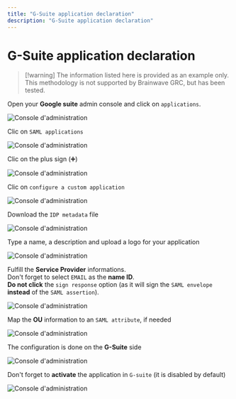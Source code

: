 ```yaml
---
title: "G-Suite application declaration"
description: "G-Suite application declaration"
---
```


# G-Suite application declaration

> [!warning] The information listed here is provided as an example only. This methodology is not supported by Brainwave GRC, but has been tested.

Open your **Google suite** admin console and click on `applications`.  

![Console d'administration](./images/gsuite1.png "Console d'administration")

Clic on `SAML applications`

![Console d'administration](./images/gsuite2.png "Console d'administration")

Clic on the plus sign (➕)  

![Console d'administration](./images/gsuite3.png "Console d'administration")

Clic on `configure a custom application`  

![Console d'administration](./images/gsuite4.png "Console d'administration")

Download the `IDP metadata` file  

![Console d'administration](./images/gsuite5.png "Console d'administration")

Type a name, a description and upload a logo for your application  

![Console d'administration](./images/gsuite6.png "Console d'administration")

Fulfill the **Service Provider** informations.  
Don't forget to select `EMAIL` as the **name ID**.  
**Do not click** the `sign response` option (as it will sign the `SAML envelope` **instead** of the `SAML assertion`).  

![Console d'administration](./images/gsuite7.png "Console d'administration")

Map the **OU** information to an `SAML attribute`, if needed  

![Console d'administration](./images/gsuite8.png "Console d'administration")

The configuration is done on the **G-Suite** side  

![Console d'administration](./images/gsuite9.png "Console d'administration")

Don't forget to **activate** the application in `G-suite` (it is disabled by default)  

![Console d'administration](./images/gsuite10.png "Console d'administration")
